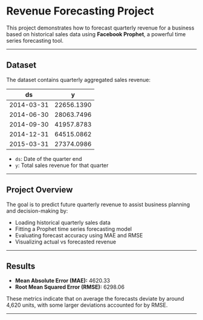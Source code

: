 # Revenue Forecasting Project

This project demonstrates how to forecast quarterly revenue for a business based on historical sales data using **Facebook Prophet**, a powerful time series forecasting tool.

---

## Dataset

The dataset contains quarterly aggregated sales revenue:

| ds         | y          |
|------------|------------|
| 2014-03-31 | 22656.1390 |
| 2014-06-30 | 28063.7496 |
| 2014-09-30 | 41957.8783 |
| 2014-12-31 | 64515.0862 |
| 2015-03-31 | 27374.0986 |

- `ds`: Date of the quarter end
- `y`: Total sales revenue for that quarter

---

## Project Overview

The goal is to predict future quarterly revenue to assist business planning and decision-making by:

- Loading historical quarterly sales data
- Fitting a Prophet time series forecasting model
- Evaluating forecast accuracy using MAE and RMSE
- Visualizing actual vs forecasted revenue

---

## Results

- **Mean Absolute Error (MAE):** 4620.33  
- **Root Mean Squared Error (RMSE):** 6298.06

These metrics indicate that on average the forecasts deviate by around 4,620 units, with some larger deviations accounted for by RMSE.

---

